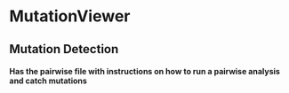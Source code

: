 # MutationViewer

## Mutation Detection
#### Has the pairwise file with instructions on how to run a pairwise analysis and catch mutations
